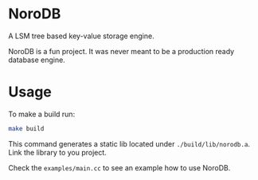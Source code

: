 # NoroDB
A LSM tree based key-value storage engine.

NoroDB is a fun project. It was never meant to be a production ready database engine.

# Usage
To make a build run:
```bash
make build
```
This command generates a static lib located under `./build/lib/norodb.a`. Link the library to you project.

Check the `examples/main.cc` to see an example how to use NoroDB.


